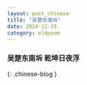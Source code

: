 ```yaml
---
layout: post_chinese
title: "吴楚东南坼"
date: 2024-12-23
category: oldpoem
---
```


### 吴楚东南坼 乾坤日夜浮
{: .chinese-blog }
